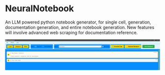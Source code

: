 # NeuralNotebook
An LLM powered python notebook generator, for single cell, generation, documentation generation, and entire notebook generation. New features will involve advanced web scraping for documentation reference.

<p align="center">
  <img src="notebookEx.png" alt="OARC LOGO" width="850"/>
</p>
